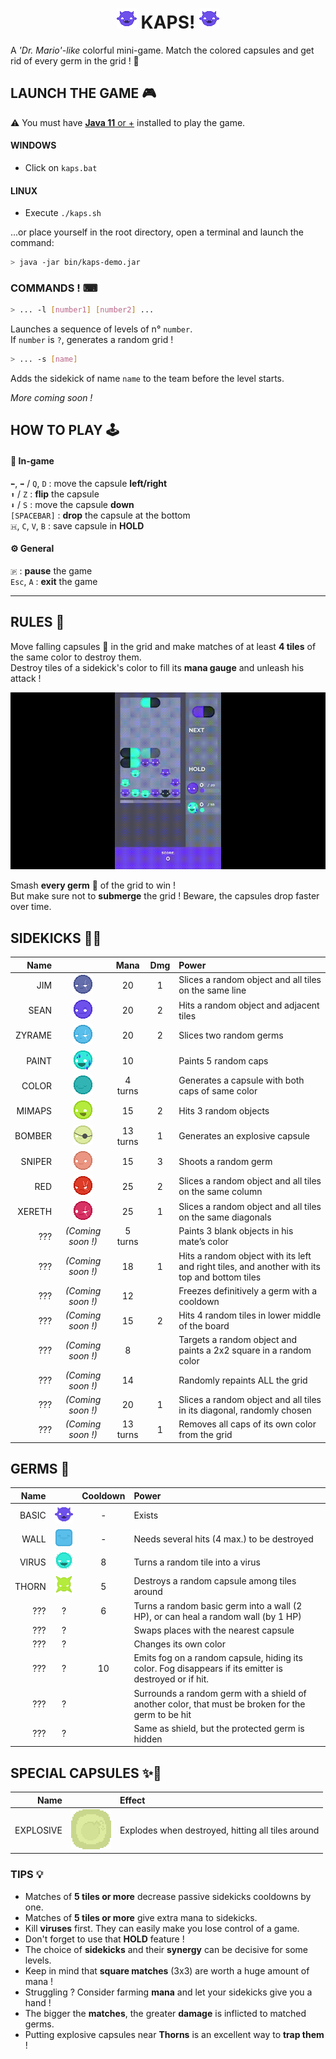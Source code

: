 <div style="text-align: center;">    

# ![>](android/assets/sprites/icons/icon.png "hey") KAPS! ![<](android/assets/sprites/icons/icon.png "you")

</div>

A *'Dr. Mario'-like* colorful mini-game. Match the colored capsules and get rid of every germ in the grid ! 🧪

## LAUNCH THE GAME 🎮

⚠ You must have [**Java 11** or +](https://www.oracle.com/java/technologies/javase/jdk11-archive-downloads.html) installed to play the game.

#### WINDOWS

- Click on `kaps.bat`

#### LINUX

- Execute `./kaps.sh`

...or place yourself in the root directory, open a terminal and launch the command:

```sh
> java -jar bin/kaps-demo.jar
```

### COMMANDS ! ⌨

```sh
> ... -l [number1] [number2] ...
```

Launches a sequence of levels of n° `number`.  
If `number` is `?`, generates a random grid !

```sh
> ... -s [name]
```

Adds the sidekick of name `name` to the team before the level starts.

*More coming soon !*

## HOW TO PLAY 🕹

#### 💊 In-game

`⬅`, `➡` / `Q`, `D` : move the capsule **left/right**  
`⬆` / `Z` : **flip** the capsule  
`⬇` / `S` : move the capsule **down**  
`[SPACEBAR]` : **drop** the capsule at the bottom  
`🇭`, `C`, `V`, `B` : save capsule in **HOLD**

#### ⚙ General

`🇵` : **pause** the game  
`Esc`, `A` : **exit** the game

---

## RULES 📜

Move falling capsules 💊 in the grid and make matches of at least **4 tiles** of the same color to destroy them.  
Destroy tiles of a sidekick's color to fill its **mana gauge** and unleash his attack !

![quick gameplay](android/assets/sprites/screens/KAPS-clip.gif "Quick gameplay")

Smash **every germ** 🦠 of the grid to win !  
But make sure not to **submerge** the grid ! Beware, the capsules drop faster over time.

## SIDEKICKS 🤜‍🤛

| Name | | Mana | Dmg | Power |  
|---:|:---:|:---:|:---:|:---|   
| JIM    | ![JIM   ](android/assets/sprites/sidekicks/Jim_0.png "Jim")       | 20       | 1 | Slices a random object and all tiles on the same line
| SEAN   | ![SEAN  ](android/assets/sprites/sidekicks/Sean_0.png "Sean")     | 20       | 2 | Hits a random object and adjacent tiles
| ZYRAME | ![ZYRAME](android/assets/sprites/sidekicks/Zyrame_0.png "Zyrame") | 20       | 2 | Slices two random germs
| PAINT  | ![PAINT ](android/assets/sprites/sidekicks/Paint_0.png "Paint")   | 10       |   | Paints 5 random caps
| COLOR  | ![COLOR ](android/assets/sprites/sidekicks/Color_0.png "Color")   | 4 turns  |   | Generates a capsule with both caps of same color
| MIMAPS | ![MIMAPS](android/assets/sprites/sidekicks/Mimaps_0.png "Mimaps") | 15       | 2 | Hits 3 random objects
| BOMBER | ![BOMBER](android/assets/sprites/sidekicks/Bomber_0.png "Bomber") | 13 turns | 1 | Generates an explosive capsule
| SNIPER | ![SNIPER](android/assets/sprites/sidekicks/Sniper_0.png "Sniper") | 15       | 3 | Shoots a random germ
| RED    | ![RED   ](android/assets/sprites/sidekicks/Red_0.png "Red")       | 25       | 2 | Slices a random object and all tiles on the same column
| XERETH | ![XERETH](android/assets/sprites/sidekicks/Xereth_0.png "Xereth") | 25       | 1 | Slices a random object and all tiles on the same diagonals
| ???    | *(Coming soon !)* | 5 turns  |   | Paints 3 blank objects in his mate’s color
| ???    | *(Coming soon !)* | 18       | 1 | Hits a random object with its left and right tiles, and another with its top and bottom tiles
| ???    | *(Coming soon !)* | 12       |   | Freezes definitively a germ with a cooldown
| ???    | *(Coming soon !)* | 15       | 2 | Hits 4 random tiles in lower middle of the board
| ???    | *(Coming soon !)* | 8        |   | Targets a random object and paints a 2x2 square in a random color
| ???    | *(Coming soon !)* | 14       |   | Randomly repaints ALL the grid
| ???    | *(Coming soon !)* | 20       | 1 | Slices a random object and all tiles in its diagonal, randomly chosen
| ???    | *(Coming soon !)* | 13 turns | 1 | Removes all caps of its own color from the grid

## GERMS 🦠

| Name | | Cooldown | Power |  
|---:|:---:|:---:|:---|   
| BASIC | ![BASIC](android/assets/sprites/germs/basic/color1/idle_0.png "Basic") | - | Exists
| WALL  | ![WALL ](android/assets/sprites/germs/wall/level4/color2/idle_0.png "Wall")  | - | Needs several hits (4 max.) to be destroyed
| VIRUS | ![VIRUS](android/assets/sprites/germs/virus/color5/idle_0.png "Virus") | 8 |Turns a random tile into a virus
| THORN | ![THORN](android/assets/sprites/germs/thorn/color4/idle_0.png "Thorn") | 5 |Destroys a random capsule among tiles around
| ??? | ? | 6 | Turns a random basic germ into a wall (2 HP), or can heal a random wall (by 1 HP)
| ??? | ? | | Swaps places with the nearest capsule
| ??? | ? | | Changes its own color
| ??? | ? | 10 | Emits fog on a random capsule, hiding its color. Fog disappears if its emitter is destroyed or if hit.
| ??? | ? | | Surrounds a random germ with a shield of another color, that must be broken for the germ to be hit
| ??? | ? | | Same as shield, but the protected germ is hidden

## SPECIAL CAPSULES ✨💊

| Name | | Effect |  
|---:|:---:|:---|   
| EXPLOSIVE | ![EXPLOSIVE](android/assets/sprites/caps/bomb/color7/unlinked.png "Explosive") | Explodes when destroyed, hitting all tiles around | ??? | ? | (Coming soon !)

### TIPS 💡

- Matches of **5 tiles or more** decrease passive sidekicks cooldowns by one.
- Matches of **5 tiles or more** give extra mana to sidekicks.
- Kill **viruses** first. They can easily make you lose control of a game.
- Don't forget to use that **HOLD** feature !
- The choice of **sidekicks** and their **synergy** can be decisive for some levels.
- Keep in mind that **square matches** (3x3) are worth a huge amount of mana !
- Struggling ? Consider farming **mana** and let your sidekicks give you a hand !
- The bigger the **matches**, the greater **damage** is inflicted to matched germs.
- Putting explosive capsules near **Thorns** is an excellent way to **trap them** !